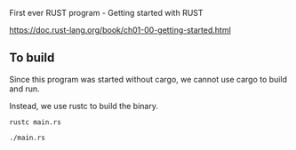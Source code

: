 First ever RUST program - Getting started with RUST

https://doc.rust-lang.org/book/ch01-00-getting-started.html

## To build

Since this program was started without cargo, we cannot use cargo to build and run. 

Instead, we use rustc to build the binary. 

`rustc main.rs`

`./main.rs`
